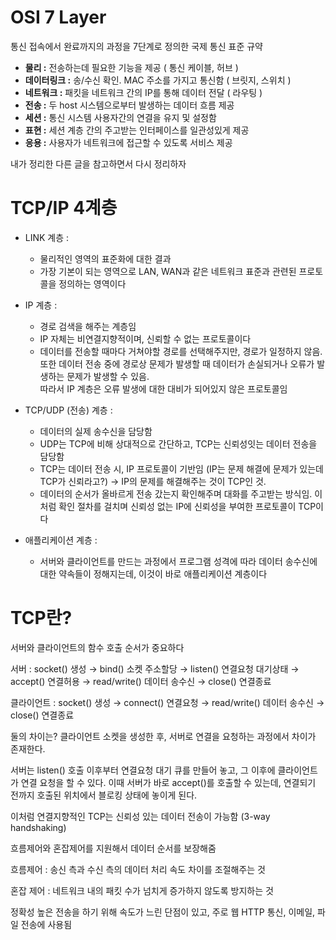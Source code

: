 # OSI 7 Layer
통신 접속에서 완료까지의 과정을 7단계로 정의한 국제 통신 표준 규약
   
* **물리 :** 전송하는데 필요한 기능을 제공 ( 통신 케이블, 허브 )
* **데이터링크 :** 송/수신 확인. MAC 주소를 가지고 통신함 ( 브릿지, 스위치 )
* **네트워크 :** 패킷을 네트워크 간의 IP를 통해 데이터 전달 ( 라우팅 )
* **전송 :** 두 host 시스템으로부터 발생하는 데이터 흐름 제공
* **세션 :** 통신 시스템 사용자간의 연결을 유지 및 설정함
* **표현 :** 세션 계층 간의 주고받는 인터페이스를 일관성있게 제공
* **응용 :** 사용자가 네트워크에 접근할 수 있도록 서비스 제공

내가 정리한 다른 글을 참고하면서 다시 정리하자   

# TCP/IP 4계층 

* LINK 계층 : 
    * 물리적인 영역의 표준화에 대한 결과
    * 가장 기본이 되는 영역으로 LAN, WAN과 같은 네트워크 표준과 관련된 프로토콜을 정의하는 영역이다

* IP 계층 : 
    * 경로 검색을 해주는 계층임
    * IP 자체는 비연결지향적이며, 신뢰할 수 없는 프로토콜이다
    * 데이터를 전송할 때마다 거쳐야할 경로를 선택해주지만, 경로가 일정하지 않음.    
      또한 데이터 전송 중에 경로상 문제가 발생할 때 데이터가 손실되거나 오류가 발생하는 문제가 발생할 수 있음.     
      따라서 IP 계층은 오류 발생에 대한 대비가 되어있지 않은 프로토콜임   
* TCP/UDP (전송) 계층 : 
    * 데이터의 실제 송수신을 담당함
    * UDP는 TCP에 비해 상대적으로 간단하고, TCP는 신뢰성잇는 데이터 전송을 담당함
    * TCP는 데이터 전송 시, IP 프로토콜이 기반임 (IP는 문제 해결에 문제가 있는데 TCP가 신뢰라고?) → IP의 문제를 해결해주는 것이 TCP인 것. 
    * 데이터의 순서가 올바르게 전송 갔는지 확인해주며 대화를 주고받는 방식임. 이처럼 확인 절차를 걸치며 신뢰성 없는 IP에 신뢰성을 부여한 프로토콜이 TCP이다

* 애플리케이션 계층 : 
    * 서버와 클라이언트를 만드는 과정에서 프로그램 성격에 따라 데이터 송수신에 대한 약속들이 정해지는데, 이것이 바로 애플리케이션 계층이다


# TCP란?
서버와 클라이언트의 함수 호출 순서가 중요하다

서버 : socket() 생성 → bind() 소켓 주소할당 → listen() 연결요청 대기상태 → accept() 연결허용 → read/write() 데이터 송수신 → close() 연결종료

클라이언트 : socket() 생성 → connect() 연결요청 → read/write() 데이터 송수신 → close() 연결종료

둘의 차이는?
클라이언트 소켓을 생성한 후, 서버로 연결을 요청하는 과정에서 차이가 존재한다.

서버는 listen() 호출 이후부터 연결요청 대기 큐를 만들어 놓고, 그 이후에 클라이언트가 연결 요청을 할 수 있다. 이때 서버가 바로 accept()를 호출할 수 있는데, 연결되기 전까지 호출된 위치에서 블로킹 상태에 놓이게 된다.

이처럼 연결지향적인 TCP는 신뢰성 있는 데이터 전송이 가능함 (3-way handshaking)

흐름제어와 혼잡제어를 지원해서 데이터 순서를 보장해줌

흐름제어 : 송신 측과 수신 측의 데이터 처리 속도 차이를 조절해주는 것

혼잡 제어 : 네트워크 내의 패킷 수가 넘치게 증가하지 않도록 방지하는 것

정확성 높은 전송을 하기 위해 속도가 느린 단점이 있고, 주로 웹 HTTP 통신, 이메일, 파일 전송에 사용됨
